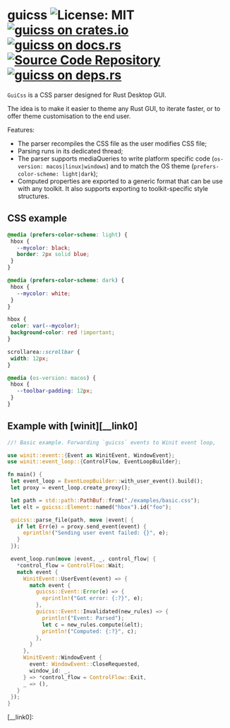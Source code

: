 # guicss ![License: MIT](https://img.shields.io/badge/license-MIT-blue) [![guicss on crates.io](https://img.shields.io/crates/v/guicss)](https://crates.io/crates/guicss) [![guicss on docs.rs](https://docs.rs/guicss/badge.svg)](https://docs.rs/guicss) [![Source Code Repository](https://img.shields.io/badge/Code-On%20github.com-blue)](https://github.com/paulrouget/guicss) [![guicss on deps.rs](https://deps.rs/repo/github/paulrouget/guicss/status.svg)](https://deps.rs/repo/github/paulrouget/guicss)

`GuiCss` is a CSS parser designed for Rust Desktop GUI.

The idea is to make it easier to theme any Rust GUI, to iterate faster, or to offer theme customisation to the end user.

Features:

 - The parser recompiles the CSS file as the user modifies CSS file;
 - Parsing runs in its dedicated thread;
 - The parser supports mediaQueries to write platform specific code (`os-version: macos|linux|windows`) and to match the OS theme (`prefers-color-scheme: light|dark`);
 - Computed properties are exported to a generic format that can be use with any toolkit. It also supports exporting to toolkit-specific style structures.


## CSS example


```css
@media (prefers-color-scheme: light) {
 hbox {
   --mycolor: black;
   border: 2px solid blue;
 }
}

@media (prefers-color-scheme: dark) {
 hbox {
   --mycolor: white;
 }
}

hbox {
 color: var(--mycolor);
 background-color: red !important;
}

scrollarea::scrollbar {
 width: 12px;
}

@media (os-version: macos) {
 hbox {
   --toolbar-padding: 12px;
 }
}

```


## Example with [winit][__link0]


```rust
//! Basic example. Forwarding `guicss` events to Winit event loop,

use winit::event::{Event as WinitEvent, WindowEvent};
use winit::event_loop::{ControlFlow, EventLoopBuilder};

fn main() {
 let event_loop = EventLoopBuilder::with_user_event().build();
 let proxy = event_loop.create_proxy();

 let path = std::path::PathBuf::from("./examples/basic.css");
 let elt = guicss::Element::named("hbox").id("foo");

 guicss::parse_file(path, move |event| {
   if let Err(e) = proxy.send_event(event) {
     eprintln!("Sending user event failed: {}", e);
   }
 });

 event_loop.run(move |event, _, control_flow| {
   *control_flow = ControlFlow::Wait;
   match event {
     WinitEvent::UserEvent(event) => {
       match event {
         guicss::Event::Error(e) => {
           eprintln!("Got error: {:?}", e);
         },
         guicss::Event::Invalidated(new_rules) => {
           println!("Event: Parsed");
           let c = new_rules.compute(&elt);
           println!("Computed: {:?}", c);
         },
       }
     },
     WinitEvent::WindowEvent {
       event: WindowEvent::CloseRequested,
       window_id: _,
     } => *control_flow = ControlFlow::Exit,
     _ => (),
   }
 });
}

```


 [__link0]: 
